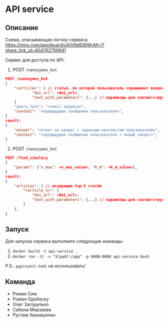 # API service
## Описание

Схема, описывающая логику сервиса: 
https://miro.com/app/board/uXjVNdSWWvM=/?share_link_id=404762759941

Сервис для доступа по API:
1) POST `/nanozymes_bot`
```json
POST /nanozymes_bot
{
	"<article>": { // статья, по которой пользователь спрашивает вопрос
			"doi_url": <doi_url>,
			"text_with_parameters": {...} // параметры для соответствующей статьи
	}
	"query_text": "<текст запроса>",
	"context": "<предыдущие сообщения пользователя>",
}
result:
{
	"answer": "<ответ на запрос с заданным контекстом пользователю>",
	"context": "<предыдущие сообщения пользователя + новый запрос>",
}
```
2) POST `/nanozymes_bot`
```json
POST /find_simulary
{
	"params": {"v_max": <v_max_value>, "K_m": <K_m_value>},
}
result:
{
	"articles": { // возвращем top-5 статей
		"<article_1>": {
			"doi_url": <doi_url>,
			"text_with_parameters": {...} // параметры для соответствующей статьи
		}
	},
}
```
## Запуск
Для запуска сервиса выполните следующие команды:
1) `docker build -t api-service .`
2) `docker run -it -v "$(pwd):/app" -p 8000:8000 api-service bash`

P.S.: `pyproject.toml` не использовать!

## Команда
- Роман Сим
- Роман Одобеску
- Олег Загорулько
- Сабина Мирзаева
- Рустем Хакимуллин


